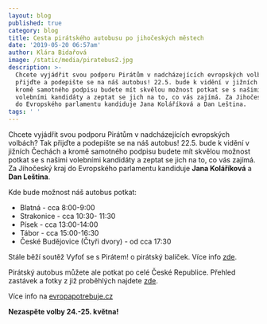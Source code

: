 ```yaml
---
layout: blog
published: true
category: blog
title: Cesta pirátského autobusu po jihočeských městech
date: '2019-05-20 06:57am'
author: Klára Bidařová
image: /static/media/piratebus2.jpg
description: >-
  Chcete vyjádřit svou podporu Pirátům v nadcházejících evropských volbách? Tak
  přijďte a podepište se na náš autobus! 22.5. bude k vidění v jižních Čechách a
  kromě samotného podpisu budete mít skvělou možnost potkat se s našimi
  volebními kandidáty a zeptat se jich na to, co vás zajímá. Za Jihočeský kraj
  do Evropského parlamentu kandiduje Jana Koláříková a Dan Leština.
tags: ' '
---
```

Chcete vyjádřit svou podporu Pirátům v nadcházejících evropských volbách? Tak přijďte a podepište se na náš autobus! 22.5. bude k vidění v jižních Čechách a kromě samotného podpisu budete mít skvělou možnost potkat se s našimi volebními kandidáty a zeptat se jich na to, co vás zajímá. Za Jihočeský kraj do Evropského parlamentu kandiduje **Jana Koláříková** a **Dan Leština**.

Kde bude možnost náš autobus potkat:

* Blatná - cca 8:00-9:00
* Strakonice - cca 10:30- 11:30
* Písek - cca 13:00-14:00
* Tábor - cca 15:00-16:30
* České Budějovice (Čtyři dvory) - od cca 17:30

Stále běží soutěž Vyfoť se s Pirátem! o pirátský balíček. Více info [zde](https://www.facebook.com/events/360866487879480/).

Pirátský autobus můžete ale potkat po celé České Republice. Přehled zastávek a fotky z již proběhlých najdete [zde](https://www.facebook.com/events/2457033037664283/).

Více info na [evropapotrebuje.cz](https://evropapotrebuje.cz/)

**Nezaspěte volby 24.-25. května!**
